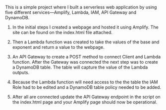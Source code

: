 

This is a simple project where I built a serverless web application by using five different services—Amplify, Lambda, IAM, API Gateway and DynamoDB.

1. In the initial steps I created a webpage and hosted it using Amplify. The site can be found on the index.html file attached.

2. Then a Lambda function was created to take the values of the base and exponent and return a value to the webpage.

3. An API Gateway to create a POST method to connect Client and Lambda function. After the Gateway was connected the next step was to create a DynamoDB table. The table will capture the value of the Lambda outputs.

4. Because the Lambda function will need access to the the table the IAM Role had to be edited and a DynamoDB table policy needed to be added.

5. After all are connected update the API Gateway endpoint in the script on the index.html page and your Amplify page should now be operational. 

